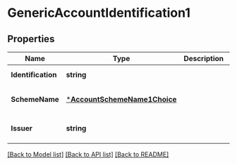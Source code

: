 # GenericAccountIdentification1

## Properties
Name | Type | Description | Notes
------------ | ------------- | ------------- | -------------
**Identification** | **string** |  | [default to null]
**SchemeName** | [***AccountSchemeName1Choice**](AccountSchemeName1Choice.md) |  | [optional] [default to null]
**Issuer** | **string** |  | [optional] [default to null]

[[Back to Model list]](../README.md#documentation-for-models) [[Back to API list]](../README.md#documentation-for-api-endpoints) [[Back to README]](../README.md)


